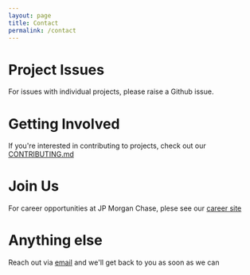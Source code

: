 ```yaml
---
layout: page
title: Contact
permalink: /contact
---
```


# Project Issues
For issues with individual projects, please raise a Github issue.

# Getting Involved
If you're interested in contributing to projects, check out our [CONTRIBUTING.md](https://github.com/jpmorganchase/.github/blob/main/CONTRIBUTING.md)

# Join Us
For career opportunities at JP Morgan Chase, plese see our [career site](https://careers.jpmorganchase.com)

# Anything else
Reach out via [email](mailto:open_source@jpmorgan.com) and we'll get back to you as soon as we can
